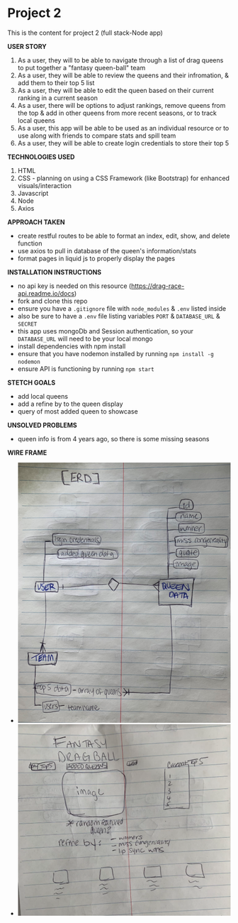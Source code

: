 # Project 2
This is the content for project 2 (full stack-Node app)

**USER STORY**
1. As a user, they will to be able to navigate through a list of drag queens to put together a "fantasy queen-ball" team
2. As a user, they will be able to review the queens and their infromation, & add them to their top 5 list
3. As a user, they will be able to edit the queen based on their current ranking in a current season
4. As a user, there will be options to adjust rankings, remove queens from the top & add in other queens from more recent seasons, or to track local queens
5. As a user, this app will be able to be used as an individual resource or to use along with friends to compare stats and spill team
6. As a user, they will be able to create login credentials to store their top 5


**TECHNOLOGIES USED**
1. HTML
2. CSS - planning on using a CSS Framework (like Bootstrap) for enhanced visuals/interaction
3. Javascript 
4. Node 
5. Axios

**APPROACH TAKEN**
- create restful routes to be able to format an index, edit, show, and delete function
- use axios to pull in database of the queen's information/stats
- format pages in liquid js to properly display the pages

**INSTALLATION INSTRUCTIONS**
- no api key is needed on this resource (https://drag-race-api.readme.io/docs)
- fork and clone this repo
- ensure you have a `.gitignore` file with `node_modules` & `.env` listed inside
- also be sure to have a `.env` file listing variables `PORT` & `DATABASE_URL` & `SECRET`
- this app uses mongoDb and Session authentication, so your `DATABASE_URL` will need to be your local mongo
- install dependencies with npm install
- ensure that you have nodemon installed by running `npm install -g nodemon`
- ensure API is functioning by running `npm start`

**STETCH GOALS**
- add local queens
- add a refine by to the queen display
- query of most added queen to showcase

**UNSOLVED PROBLEMS**
- queen info is from 4 years ago, so there is some missing seasons

**WIRE FRAME**
- ![ERD](images/ERD.png)
- ![page](images/index_page.png)